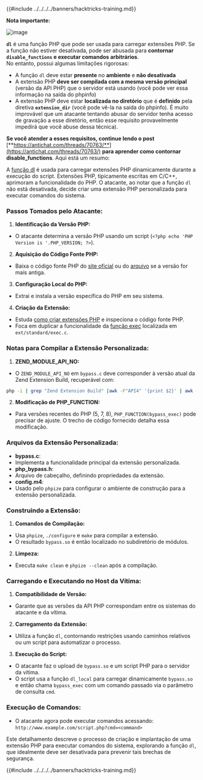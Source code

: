 {{#include ../../../../banners/hacktricks-training.md}}

**Nota importante:**

![image](https://user-images.githubusercontent.com/84577967/174675487-a4c4ca06-194f-4725-85af-231a2f35d56c.png)

**`dl`** é uma função PHP que pode ser usada para carregar extensões PHP. Se a função não estiver desativada, pode ser abusada para **contornar `disable_functions` e executar comandos arbitrários**.\
No entanto, possui algumas limitações rigorosas:

- A função `dl` deve estar **presente** no **ambiente** e **não desativada**
- A extensão PHP **deve ser compilada com a mesma versão principal** (versão da API PHP) que o servidor está usando (você pode ver essa informação na saída do phpinfo)
- A extensão PHP deve estar **localizada no diretório** que é **definido** pela diretiva **`extension_dir`** (você pode vê-la na saída do phpinfo). É muito improvável que um atacante tentando abusar do servidor tenha acesso de gravação a esse diretório, então esse requisito provavelmente impedirá que você abuse dessa técnica).

**Se você atender a esses requisitos, continue lendo o post** [**https://antichat.com/threads/70763/**](https://antichat.com/threads/70763/) **para aprender como contornar disable_functions**. Aqui está um resumo:

A [função dl](http://www.php.net/manual/en/function.dl.php) é usada para carregar extensões PHP dinamicamente durante a execução do script. Extensões PHP, tipicamente escritas em C/C++, aprimoram a funcionalidade do PHP. O atacante, ao notar que a função `dl` não está desativada, decide criar uma extensão PHP personalizada para executar comandos do sistema.

### Passos Tomados pelo Atacante:

1. **Identificação da Versão PHP:**

- O atacante determina a versão PHP usando um script (`<?php echo 'PHP Version is '.PHP_VERSION; ?>`).

2. **Aquisição do Código Fonte PHP:**

- Baixa o código fonte PHP do [site oficial](http://www.php.net/downloads.php) ou do [arquivo](http://museum.php.net) se a versão for mais antiga.

3. **Configuração Local do PHP:**

- Extrai e instala a versão específica do PHP em seu sistema.

4. **Criação da Extensão:**
- Estuda [como criar extensões PHP](http://www.php.net/manual/en/zend.creating.php) e inspeciona o código fonte PHP.
- Foca em duplicar a funcionalidade da [função exec](http://www.php.net/manual/en/function.exec.php) localizada em `ext/standard/exec.c`.

### Notas para Compilar a Extensão Personalizada:

1. **ZEND_MODULE_API_NO:**

- O `ZEND_MODULE_API_NO` em `bypass.c` deve corresponder à versão atual da Zend Extension Build, recuperável com:
```bash
php -i | grep "Zend Extension Build" |awk -F"API4" '{print $2}' | awk -F"," '{print $1}'
```

2. **Modificação de PHP_FUNCTION:**
- Para versões recentes do PHP (5, 7, 8), `PHP_FUNCTION(bypass_exec)` pode precisar de ajuste. O trecho de código fornecido detalha essa modificação.

### Arquivos da Extensão Personalizada:

- **bypass.c**:
- Implementa a funcionalidade principal da extensão personalizada.
- **php_bypass.h**:
- Arquivo de cabeçalho, definindo propriedades da extensão.
- **config.m4**:
- Usado pelo `phpize` para configurar o ambiente de construção para a extensão personalizada.

### Construindo a Extensão:

1. **Comandos de Compilação:**

- Usa `phpize`, `./configure` e `make` para compilar a extensão.
- O resultado `bypass.so` é então localizado no subdiretório de módulos.

2. **Limpeza:**
- Executa `make clean` e `phpize --clean` após a compilação.

### Carregando e Executando no Host da Vítima:

1. **Compatibilidade de Versão:**

- Garante que as versões da API PHP correspondam entre os sistemas do atacante e da vítima.

2. **Carregamento da Extensão:**

- Utiliza a função `dl`, contornando restrições usando caminhos relativos ou um script para automatizar o processo.

3. **Execução do Script:**
- O atacante faz o upload de `bypass.so` e um script PHP para o servidor da vítima.
- O script usa a função `dl_local` para carregar dinamicamente `bypass.so` e então chama `bypass_exec` com um comando passado via o parâmetro de consulta `cmd`.

### Execução de Comandos:

- O atacante agora pode executar comandos acessando: `http://www.example.com/script.php?cmd=<command>`

Este detalhamento descreve o processo de criação e implantação de uma extensão PHP para executar comandos do sistema, explorando a função `dl`, que idealmente deve ser desativada para prevenir tais brechas de segurança.

{{#include ../../../../banners/hacktricks-training.md}}
